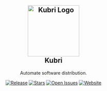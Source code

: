 <h2 align="center">
  <img alt="Kubri Logo" src="https://avatars2.githubusercontent.com/u/159194297?v=3&s=200" height="160" /><br />
	Kubri
</h2>
<p align="center">Automate software distribution.</p>

<p align="center">
  <a href="https://github.com/kubri/kubri/releases/latest"><img src="https://img.shields.io/github/v/release/kubri/kubri?style=for-the-badge" alt="Release"></a>
  <a href="https://github.com/kubri/kubri/stargazers"><img src="https://img.shields.io/github/stars/kubri?style=for-the-badge" alt="Stars"></a>
  <a href="https://github.com/search?q=user%3Akubri++&type=issues&state=open"><img src="https://img.shields.io/github/issues-search?query=user%3Akubri%20is%3Aopen&style=for-the-badge&label=Open%20Issues" alt="Open Issues"></a>
  <a href="https://kubri.dev"><img src="https://img.shields.io/badge/website-kubri.dev-darkturquoise?style=for-the-badge" alt="Website"></a>
</p>
